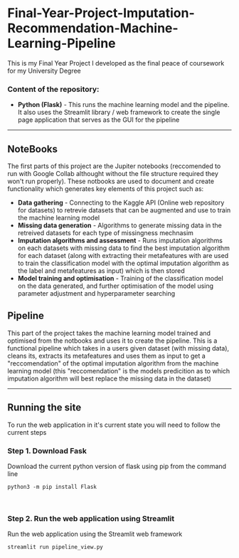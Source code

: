 # Final-Year-Project-Imputation-Recommendation-Machine-Learning-Pipeline
This is my Final Year Project I developed as the final peace of coursework for my University Degree

### Content of the repository:
  - **Python (Flask)** - This runs the machine learning model and the pipeline. It also uses the Streamlit library / web framework to create the single page application that serves as the GUI for the pipeline

---
## NoteBooks
The first parts of this project are the Jupiter notebooks (reccomended to run with Google Collab althought without the file structure required they won't run properly). These notbooks are used to document and create functionality which generates key elements of this project such as:
  - **Data gathering** - Connecting to the Kaggle API (Online web repository for datasets) to retrevie datasets that can be augmented and use to train the machine learning model
  - **Missing data generation** - Algorithms to generate missing data in the retreived datasets for each type of missingness mechnasim
  - **Imputation algorithms and assessment** - Runs imputation algorithms on each datasets with missing data to find the best imputation algorithm for each dataset (along with extracting their metafeatures with are used to train the classification model with the optimal imputation algorithm as the label and metafeatures as input) which is then stored
  - **Model training and optimisation** - Training of the classification model on the data generated, and further optimisation of the model using parameter adjustment and hyperparameter searching


## Pipeline
This part of the project takes the machine learning model trained and optimised from the notbooks and uses it to create the pipeline. This is a functional pipeline which takes in a users given dataset (with missing data), cleans its, extracts its metafeatures and uses them as input to get a "reccomendation" of the optimal imputation algorithm from the machine learning model (this "reccomendation" is the models predicition as to which imputation algorithm will best replace the missing data in the dataset)

---

## Running the site
To run the web application in it's current state you will need to follow the current steps


### Step 1. Download Fask
Download the current python version of flask using pip from the command line
```
python3 -m pip install Flask
```
<br>


### Step 2. Run the web application using Streamlit
Run the web application using the Streamlit web framework
```
streamlit run pipeline_view.py
```
<br>


